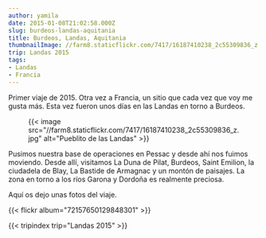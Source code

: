 ```yaml
---
author: yamila
date: 2015-01-08T21:02:58.000Z
slug: burdeos-landas-aquitania
title: Burdeos, Landas, Aquitania
thumbnailImage: //farm8.staticflickr.com/7417/16187410238_2c55309836_z.jpg
trip: Landas 2015
tags:
- Landas
- Francia
---
```



Primer viaje de 2015. Otra vez a Francia, un sitio que cada vez que voy me gusta más. Esta vez fueron unos días en las Landas en torno a Burdeos.

<figure>
{{< image src="//farm8.staticflickr.com/7417/16187410238_2c55309836_z.jpg" alt="Pueblito de las Landas" >}}
</figure>

Pusimos nuestra base de operaciones en Pessac y desde ahí nos fuimos moviendo. Desde allí, visitamos La Duna de Pilat, Burdeos, Saint Emilion, la ciudadela de Blay, La Bastide de Armagnac y un montón de paisajes. La zona en torno a los ríos Garona y Dordoña es realmente preciosa.

Aquí os dejo unas fotos del viaje.

{{< flickr album="72157650129848301" >}}

{{< tripindex trip="Landas 2015" >}}
